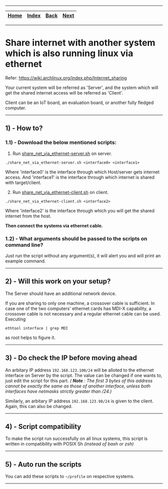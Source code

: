 
---

| [Home](/README.md) | [Index](../README.md) | [Back](../2_disable_config_pm_in_linux_config_file.md) | [Next](../../Newlib/README.md) |
| :---: | :---: | :---: | :---: |

---

# Share internet with another system which is also running linux via ethernet

Refer: https://wiki.archlinux.org/index.php/Internet_sharing

Your current system will be referred as 'Server', and the system which will get the shared internet access will be referred as 'Client'.

Client can be an IoT board, an evaluation board, or another fully fledged computer.

---

## 1) - How to?

### 1.1) - Download the below mentioned scripts:

1) Run [share_net_via_ethernet-server.sh](./share_net_via_ethernet-server.sh) on server.


```
./share_net_via_ethernet-server.sh <interface0> <interface1>
```

Where 'interface0' is the interface through which Host/server gets internet access. And 'interface1' is the interface through which internet is shared with target/client.


2) Run [share_net_via_ethernet-client.sh](./share_net_via_ethernet-client.sh) on client.

```
./share_net_via_ethernet-client.sh <interface2>
```

Where 'interface2' is the interface through which you will get the shared internet from the host.

__Then connect the systems via ethernet cable.__

### 1.2) - What arguments should be passed to the scripts on command line?

Just run the script without any argument(s), it will alert you and will print an example command.

---

## 2) - Will this work on your setup?

The Server should have an additional network device. 

If you are sharing to only one machine, a crossover cable is sufficient. In case one of the two computers' ethernet cards has MDI-X capability, a crossover cable is not necessary and a regular ethernet cable can be used. Executing

```
ethtool interface | grep MDI
```

as root helps to figure it.

---

## 3) - Do check the IP before moving ahead

An arbitary IP address `192.168.123.100/24` will be alloted to the ethernet interface on Server by the script. The value can be changed if one wants to, just edit the script for this part. _( __Note__ : The first 3 bytes of this address cannot be exactly the same as those of another interface, unless both interfaces have netmasks strictly greater than /24.)_

Similarly, an arbitary IP address `192.168.123.98/24` is given to the client. Again, this can also be changed.

---

## 4) - Script compatibility

To make the script run successfully on all linux systems, this script is written in compatibility with POSIX Sh _(instead of bash or zsh)_

---

## 5) - Auto run the scripts

You can add these scripts to `~/profile` on respective systems.

---
